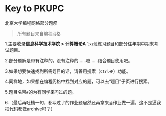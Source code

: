 # Key to PKUPC
 北京大学编程网格部分题解

> 所有题目来自编程网格

1.主要收录**信息科学技术学院 > 计算概论A** `lxz班`练习题目和部分往年期中期末考试题目。

2.部分题解是带有注释的，没有注释的……嗯……结合题目使用吧。

3.如果想要快速找到所需题目的话，请善用搜索（`Ctrl+F`）功能。

4.同样地，如果想在编程网格中找到对应的题，可以去“题目”子页进行搜索。

5.题目名带`#`的为有同学来问过的题。

6.（最后再吐槽一句，都写过了的作业题居然还再拿来当作业做一遍，这不是逼我把代码都做archive吗？）